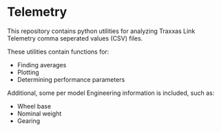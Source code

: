 # Telemetry

This repository contains python utilities for analyzing Traxxas Link Telemetry
comma seperated values (CSV) files.

These utilities contain functions for:

* Finding averages
* Plotting
* Determining performance parameters

Additional, some per model Engineering information is included, such as:

* Wheel base
* Nominal weight
* Gearing
